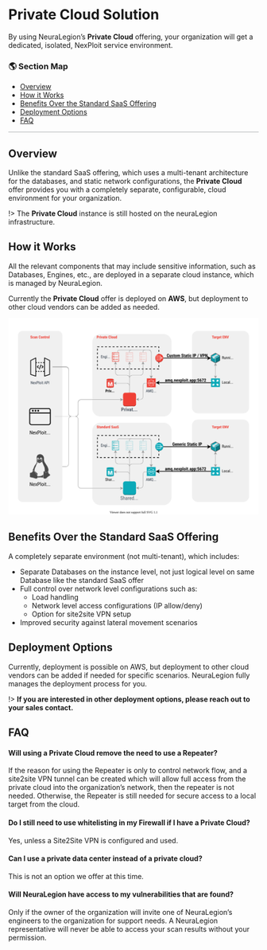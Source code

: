 # Private Cloud Solution
By using NeuraLegion’s **Private Cloud** offering, your organization will get a dedicated, isolated, NexPloit service environment.

### 🌎 Section Map <!-- {docsify-ignore} -->
- [Overview](#overview)
- [How it Works](#how-it-works)
- [Benefits Over the Standard SaaS Offering](#benefits-over-the-standard-saas-offering)
- [Deployment Options](#deployment-options)
- [FAQ](#faq)

<hr style="height:2px;background-color:#d1d3d4">

## Overview
Unlike the standard SaaS offering, which uses a multi-tenant architecture for the databases, and static network configurations, the **Private Cloud** offer provides you with a completely separate, configurable, cloud environment for your organization.

!> The **Private Cloud** instance is still hosted on the neuraLegion infrastructure.

## How it Works
All the relevant components that may include sensitive information, such as Databases, Engines, etc., are deployed in a separate cloud instance, which is managed by NeuraLegion.

Currently the **Private Cloud** offer is deployed on **AWS**, but deployment to other cloud vendors can be added as needed.

![cloud-architecture](media/cloud-architecture.svg ':size=45%')


## Benefits Over the Standard SaaS Offering
A completely separate environment (not multi-tenant), which includes:
- Separate Databases on the instance level, not just logical level on same Database like the standard SaaS offer
- Full control over network level configurations such as: 
  - Load handling
  - Network level access configurations (IP allow/deny)
  - Option for site2site VPN setup
- Improved security against lateral movement scenarios

## Deployment Options
Currently, deployment is possible on AWS, but deployment to other cloud vendors can be added if needed for specific scenarios. NeuraLegion fully manages the deployment process for you.

!> **If you are interested in other deployment options, please reach out to your sales contact.**

## FAQ
#### Will using a Private Cloud remove the need to use a Repeater? <!-- {docsify-ignore} -->
If the reason for using the Repeater is only to control network flow, and a site2site VPN tunnel can be created which will allow full access from the private cloud into the organization’s network, then the repeater is not needed. Otherwise, the Repeater is still needed for secure access to a local target from the cloud.

#### Do I still need to use whitelisting in my Firewall if I have a Private Cloud? <!-- {docsify-ignore} -->
Yes, unless a Site2Site VPN is configured and used.

#### Can I use a private data center instead of a private cloud? <!-- {docsify-ignore} -->
This is not an option we offer at this time.

#### Will NeuraLegion have access to my vulnerabilities that are found? <!-- {docsify-ignore} -->
Only if the owner of the organization will invite one of NeuraLegion’s engineers to the organization for support needs. A NeuraLegion representative will never be able to access your scan results without your permission.
